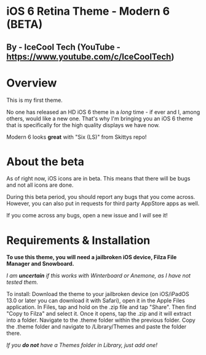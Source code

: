 # iOS 6 Retina Theme - Modern 6 (BETA)

## By - IceCool Tech (YouTube - https://www.youtube.com/c/IceCoolTech)


# Overview

This is my first theme.

No one has released an HD iOS 6 theme in a *long* time - if ever and I, among others, would like a new one. That's why I'm bringing you an iOS 6 theme that is specifically for the high quality displays we have now. 

Modern 6 looks **great** with "Six (LS)" from Skittys repo!

# About the beta

As of right now, iOS icons are in beta. This means that there will be bugs and not all icons are done. 

During this beta period, you should report any bugs that you come across. However, you can also put in requests for third party AppStore apps as well.

If you come across any bugs, open a new issue and I *will* see it!

# Requirements & Installation 

**To use this theme, you will need a jailbroken iOS device, Filza File Manager and Snowboard.**

*I am **uncertain** if this works with Winterboard or Anemone, as I have not tested them.*

To install: Download the theme to your jailbroken device (on iOS/iPadOS 13.0 or later you can download it with Safari), open it in the Apple Files application. In Files, tap and hold on the .zip file and tap "Share". Then find "Copy to Filza" and select it. Once it opens, tap the .zip and it will extract into a folder. Navigate to the .theme folder within the previous folder. Copy the .theme folder and navigate to /Library/Themes and paste the folder there. 

*If you **do not** have a Themes folder in Library, just add one!*

